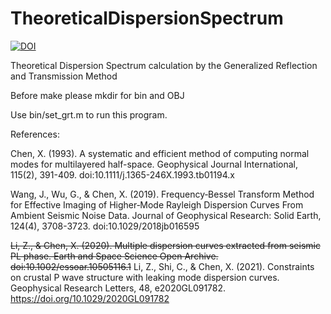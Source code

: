 # TheoreticalDispersionSpectrum
[![DOI](https://zenodo.org/badge/343056352.svg)](https://zenodo.org/badge/latestdoi/343056352)

Theoretical Dispersion Spectrum calculation by the Generalized Reflection and Transmission Method

Before make please mkdir for bin and OBJ

Use bin/set_grt.m to run this program.

References:

Chen, X. (1993). A systematic and efficient method of computing normal modes for multilayered half-space. Geophysical Journal International, 115(2), 391-409. doi:10.1111/j.1365-246X.1993.tb01194.x

Wang, J., Wu, G., & Chen, X. (2019). Frequency‐Bessel Transform Method for Effective Imaging of Higher‐Mode Rayleigh Dispersion Curves From Ambient Seismic Noise Data. Journal of Geophysical Research: Solid Earth, 124(4), 3708-3723. doi:10.1029/2018jb016595

~~Li, Z., & Chen, X. (2020). Multiple dispersion curves extracted from seismic PL phase. Earth and Space Science Open Archive. doi:10.1002/essoar.10505116.1~~
Li, Z., Shi, C., & Chen, X. (2021). Constraints on crustal P wave structure with leaking mode dispersion curves. Geophysical Research Letters, 48, e2020GL091782. https://doi.org/10.1029/2020GL091782
